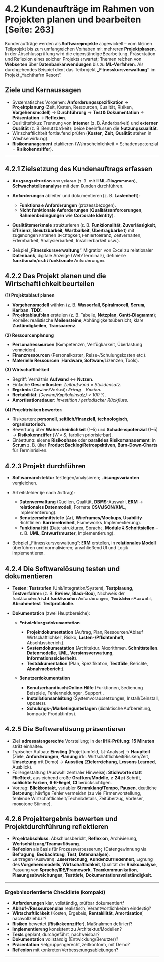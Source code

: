 # 4.2 Kundenaufträge im Rahmen von Projekten planen und bearbeiten [Seite: 263]

Kundenaufträge werden als **Softwareprojekte** abgewickelt – vom kleinen Teilprojekt bis zum umfangreichen Vorhaben mit mehreren **Projektphasen**. In der Abschlussprüfung wird die eigenständige Bearbeitung, Präsentation und Reflexion eines solchen Projekts erwartet; Themen reichen von **Webseiten** über **Datenbankanwendungen** bis zu **ML-Verfahren**. Als durchgehendes Beispiel dient das Teilprojekt **„Fitnesskursverwaltung“** im Projekt „Yachthafen Resort“. 

## Ziele und Kernaussagen

* Systematisches Vorgehen: **Anforderungsspezifikation** → **Projektplanung** (Zeit, Kosten, Ressourcen, Qualität, Risiken, **Vorgehensmodell**) → **Durchführung** → **Test & Dokumentation** → **Präsentation** → **Reflexion**.
* Qualitätsfokus: Trennung von **interner** (z. B. Änderbarkeit) und **externer Qualität** (z. B. Benutzbarkeit); beide beeinflussen die **Nutzungsqualität**.
* Wirtschaftlichkeit fortlaufend prüfen (**Kosten**, **Zeit**, **Qualität** stehen in Wechselwirkung).
* **Risikomanagement** etablieren (Wahrscheinlichkeit × Schadenspotenzial = **Risikokennziffer**).

---

## 4.2.1 Zielsetzung des Kundenauftrags erfassen

* **Ausgangssituation** analysieren (z. B. mit **UML-Diagrammen**), **Schwachstellenanalyse** mit dem Kunden durchführen.
* **Anforderungen** ableiten und dokumentieren (z. B. **Lastenheft**):

  * **Funktionale Anforderungen** (prozessbezogen).
  * **Nicht funktionale Anforderungen** (**Qualitätsanforderungen**, **Rahmenbedingungen** wie **Corporate Identity**).
* **Qualitätsmerkmale** strukturieren (z. B. **Funktionalität**, **Zuverlässigkeit**, **Effizienz**, **Benutzbarkeit**, **Wartbarkeit**, **Übertragbarkeit**) mit zugehörigen Kriterien (Richtigkeit, Fehlertoleranz, Zeitverhalten, Erlernbarkeit, Analysierbarkeit, Installierbarkeit usw.).
* Beispiel „**Fitnesskursverwaltung**“: Migration von Excel zu relationaler **Datenbank**, digitale Anzeige (Web/Terminals), definierte **funktionale**/**nicht funktionale** Anforderungen.

## 4.2.2 Das Projekt planen und die Wirtschaftlichkeit beurteilen

**(1) Projektablauf planen**

* **Vorgehensmodell** wählen (z. B. **Wasserfall**, **Spiralmodell**, **Scrum**, **Kanban**, **TDD**).
* **Projektablaufplan** erstellen (z. B. Tabelle, **Netzplan**, **Gantt-Diagramm**); Vorteile: realistische **Meilensteine**, Abhängigkeitsübersicht, klare **Zuständigkeiten**, **Transparenz**.

**(2) Ressourcenplanung**

* **Personalressourcen** (Kompetenzen, Verfügbarkeit, Überlastung vermeiden).
* **Finanzressourcen** (Personalkosten, Reise-/Schulungskosten etc.).
* **Materielle Ressourcen** (**Hardware**, **Software**/Lizenzen, Tools).

**(3) Wirtschaftlichkeit**

* Begriff: Verhältnis **Aufwand** ↔ **Nutzen**.
* Einfache **Gesamtkosten**: *Zeitaufwand × Stundensatz*.
* **Ergebnis** (Gewinn/Verlust): *Ertrag − Kosten*.
* **Rentabilität**: *(Gewinn/Kapitaleinsatz) × 100 %*.
* **Amortisationsdauer**: *Investition / periodischer Rückfluss*.

**(4) Projektrisiken bewerten**

* Risikoarten: **personell**, **zeitlich/finanziell**, **technologisch**, **organisatorisch**.
* Bewertung über **Wahrscheinlichkeit** (1–5) und **Schadenspotenzial** (1–5) → **Risikokennziffer** (*W × S*, farblich priorisierbar).
* Einbettung: eigene **Risikophase** oder **paralleles Risikomanagement**; in **Scrum** z. B. über **Product Backlog**/**Retrospektiven**, **Burn-Down-Charts** für Terminrisiken.

## 4.2.3 Projekt durchführen

* **Softwarearchitektur** festlegen/analysieren; **Lösungsvarianten** vergleichen.
* Arbeitsfelder (je nach Auftrag):

  * **Datenverwaltung** (Quellen, Qualität, **DBMS**-Auswahl, **ERM** → **relationales Datenmodell**, Formate **CSV/JSON/XML**, Implementierung).
  * **Benutzerschnittstelle** (Art, **Wireframes/Mockups**, **Usability**-Richtlinien, **Barrierefreiheit**, Frameworks, Implementierung).
  * **Funktionalität** (Datenstrukturen, Sprache, **Module & Schnittstellen** – z. B. **UML**, **Entwurfsmuster**, Implementierung).
* Beispiel „Fitnesskursverwaltung“: **ERM** erstellen, in **relationales Modell** überführen und normalisieren; anschließend UI und Logik implementieren.

## 4.2.4 Die Softwarelösung testen und dokumentieren

* **Testen**: **Teststufen** (Unit/Integration/System), **Testplanung**, **Testverfahren** (z. B. **Review**, **Black-Box**), Nachweis der funktionalen/**nicht funktionalen** Anforderungen, **Testdaten**-Auswahl, **Abnahmetest**, **Testprotokolle**.
* **Dokumentation** (zwei Hauptbereiche):

  * **Entwicklungsdokumentation**

    * **Projektdokumentation** (Auftrag, Plan, Ressourcen/Ablauf, Wirtschaftlichkeit, Risiko, **Lasten-/Pflichtenheft**, Abschlussbericht).
    * **Systemdokumentation** (Architektur, Algorithmen, **Schnittstellen**, **Datenmodelle**, **UML**, **Versionsverwaltung**, **Informationssicherheit**).
    * **Testdokumentation** (Plan, Spezifikation, **Testfälle**, Berichte, **Abnahmebericht**).
  * **Benutzerdokumentation**

    * **Benutzerhandbuch**/**Online-Hilfe** (Funktionen, Bedienung, Beispiele, Fehlermeldungen, Support).
    * **Installationsanleitung** (Systemvoraussetzungen, Install/Deinstall, Updates).
    * **Schulungs-/Marketingunterlagen** (didaktische Aufbereitung, kompakte Produktinfos).

## 4.2.5 Die Softwarelösung präsentieren

* Ziel: **adressatengerechte** Vorstellung; in der **IHK-Prüfung**: **15 Minuten** strikt einhalten.
* Typischer Aufbau: **Einstieg** (Projektumfeld, Ist-Analyse) → **Hauptteil** (Ziele, **Anforderungen**, **Planung** inkl. Wirtschaftlichkeit/Risiken/Zeit, **Umsetzung** mit Demo) → **Ausstieg** (**Zielerreichung**, **Lessons Learned**, Ausblick).
* Foliengestaltung (Auswahl zentraler Hinweise): **Stichworte statt Fließtext**, ausreichend große **Grafiken**/**Modelle**, **≥ 24 pt** Schrift, **schlichte Farben**, **6·6-Regel**, **CI** berücksichtigen.
* Vortrag: **Blickkontakt**, variabler **Stimmklang/Tempo**, **Pausen**, deutliche **Betonung**; häufige Fehler vermeiden (zu viel Firmenvorstellung, fehlende Wirtschaftlichkeit/Technikdetails, Zeitüberzug, Vorlesen, monotone Stimme).

## 4.2.6 Projektergebnis bewerten und Projektdurchführung reflektieren

* **Projektabschluss**: Abschlussbericht, **Reflexion**, Archivierung, **Wertschätzung**/**Teamauflösung**.
* **Reflexion** als Basis für Prozessverbesserung (Datengewinnung via **Befragung**, **Beobachtung**, **Test**, **Datenanalyse**).
* Leitfragen (Auswahl): **Zielerreichung**, **Kundenzufriedenheit**, Eignung des **Vorgehensmodells**, **Wirtschaftlichkeit**, Qualität der **Risikoanalyse**, Passung von **Sprache/IDE/Framework**, **Teamkommunikation**, **Planungsabweichungen**, **Testtiefe**, **Dokumentationsvollständigkeit**.

---

### Ergebnisorientierte Checkliste (kompakt)

* **Anforderungen** klar, vollständig, prüfbar dokumentiert?
* **Ablauf-/Ressourcenplan** realistisch, Verantwortlichkeiten eindeutig?
* **Wirtschaftlichkeit** (Kosten, Ergebnis, **Rentabilität**, **Amortisation**) nachvollziehbar?
* **Risiken** bewertet (**Risikokennziffer**), Maßnahmen definiert?
* **Implementierung** konsistent zu Architektur/Modellen?
* **Tests** geplant, durchgeführt, nachweisbar?
* **Dokumentation** vollständig (Entwicklung/Benutzer)?
* **Präsentation** zielgruppengerecht, zeitkonform, mit Demo?
* **Reflexion** mit konkreten Verbesserungsableitungen?
---
